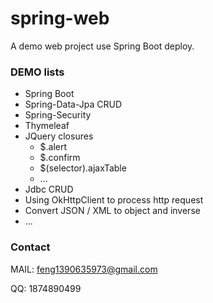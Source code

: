 # spring-web
A demo web project use Spring Boot deploy.

### DEMO lists

- Spring Boot
- Spring-Data-Jpa CRUD
- Spring-Security
- Thymeleaf
- JQuery closures
  - $.alert 
  - $.confirm
  - $(selector).ajaxTable
  - ...
 - Jdbc CRUD
 - Using OkHttpClient to process http request
 - Convert JSON / XML to object and inverse
 - ...

### Contact
MAIL: feng1390635973@gmail.com

QQ: 1874890499
